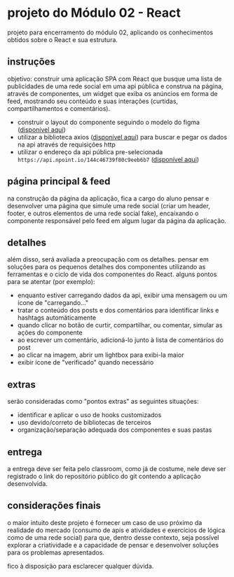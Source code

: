 # projeto do Módulo 02 - React

projeto para encerramento do módulo 02, aplicando os conhecimentos obtidos sobre o React e sua estrutura.

## instruções

objetivo: construir uma aplicação SPA com React que busque uma lista de publicidades de uma rede social em uma api pública e construa na página, através de componentes, um widget que exiba os anúncios em forma de feed, mostrando seu conteúdo e suas interações (curtidas, compartilhamentos e comentários).


 - construir o layout do componente seguindo o modelo do figma ([disponível aqui](https://www.figma.com/file/HFLKG8ZtLaQSuJFJv2Ii7M/Facebook-Ads-Post?node-id=0%3A1))
 - utilizar a biblioteca axios ([disponível aqui](https://www.npmjs.com/package/axios)) para buscar e pegar os dados na api através de requisições http
 - utilizar o endereço da api pública pre-selecionada ```https://api.npoint.io/144c46739f80c9eeb6b7``` ([disponível aqui](https://api.npoint.io/144c46739f80c9eeb6b7))


## página principal & feed

na construção da página da aplicação, fica a cargo do aluno pensar e desenvolver uma página que simule uma rede social (criar um header, footer, e outros elementos de uma rede social fake), encaixando o componente responsável pelo feed em algum lugar da página da aplicação.

## detalhes

além disso, será avaliada a preocupação com os detalhes. pensar em soluções para os pequenos detalhes dos componentes utilizando as ferramentas e o ciclo de vida dos componentes do React. alguns pontos para se atentar (por exemplo):

 - enquanto estiver carregando dados da api, exibir uma mensagem ou um ícone de "carregando..."
 - tratar o conteúdo dos posts e dos comentários para identificar links e hashtags automáticamente
 - quando clicar no botão de curtir, compartilhar, ou comentar, simular as ações do componente
 - ao escrever um comentário, adicioná-lo junto à lista de comentários do post
 - ao clicar na imagem, abrir um lightbox para exibi-la maior
 - exibir ícone de "verificado" quando necessário

## extras

serão consideradas como "pontos extras" as seguintes situações:

  - identificar e aplicar o uso de hooks customizados
  - uso devido/correto de bibliotecas de terceiros
  - organização/separação adequada dos componentes e suas pastas


## entrega

a entrega deve ser feita pelo classroom, como já de costume, nele deve ser registrado o link do repositório público do git contendo a aplicação desenvolvida.


## considerações finais

o maior intuito deste projeto é fornecer um caso de uso próximo da realidade do mercado (consumo de apis e atividades e exercícios de lógica como de uma rede social) para que, dentro desse contexto, seja possível explorar a criatividade e a capacidade de pensar e desenvolver soluções para os problemas apresentados.

fico à disposição para esclarecer qualquer dúvida.
